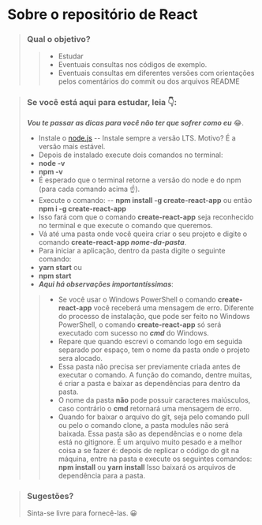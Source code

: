 # Sobre o repositório de React

> ### Qual o objetivo?
> > - Estudar 
> > - Eventuais consultas nos códigos de exemplo.
> > - Eventuais consultas em diferentes versões com orientações pelos comentários do commit ou dos arquivos README 

> ### Se você está aqui para estudar, leia :point_down::
> _**Vou te passar as dicas para você não ter que sofrer como eu**_ :joy:.
> - Instale o [node.js](https://nodejs.org/en/download/)
> -- Instale sempre a versão LTS. Motivo? É a versão mais estável.
> - Depois de instalado execute dois comandos no terminal:
> - **node -v**
> - **npm -v**
> - É esperado que o terminal retorne a versão  do node e do npm (para cada comando acima :point_up:). 
> - Execute o comando:
> -- **npm install -g create-react-app**
> ou então
> ****npm i -g create-react-app****
> - Isso fará com que o comando **create-react-app** seja reconhecido no terminal e que execute o comando que queremos.
> - Vá até uma pasta onde você queira criar o seu projeto e digite o comando **create-react-app _nome-da-pasta_**.
> - Para iniciar a aplicação, dentro da pasta digite o seguinte comando: 
> - **yarn start**
>  ou
>  - **npm start**
> - _**Aqui há observações importantíssimas**_:
> > - Se você usar o Windows PowerShell o comando **create-react-app** você receberá uma mensagem de erro. Diferente do processo de instalação, que pode ser feito no Windows PowerShell, o comando **create-react-app** só será executado com sucesso no _**cmd**_ do Windows. 
> > - Repare que quando escrevi o comando logo em seguida separado por espaço, tem o nome da pasta onde o projeto sera alocado. 
> > - Essa pasta não precisa ser previamente criada antes de executar o comando. A função do comando, dentre muitas, é criar a pasta e baixar as dependências para dentro da pasta.
> > - O nome da pasta **não** pode possuir caracteres maiúsculos, caso contrário o **cmd** retornará uma mensagem de erro.
> > - Quando for baixar o arquivo do git, seja pelo comando pull ou pelo o comando clone, a pasta modules não será baixada. Essa pasta são as dependências e o nome dela está no gitignore. É um arquivo muito pesado e a melhor coisa a se fazer é: depois de replicar o código do git na máquina, entre na pasta e execute os seguintes comandos:
> > **npm install**
> > ou
> > **yarn install**
> > Isso baixará os arquivos de dependência para a pasta. 

> ### Sugestões?
> Sinta-se livre para fornecê-las. :grinning: